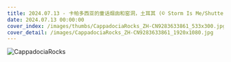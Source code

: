 ```yaml
---
title: 2024.07.13 - 卡帕多西亚的童话烟囱和窑洞，土耳其 (© Storm Is Me/Shutterstock)
date: 2024.07.13 00:00:00
cover_index: /images/thumbs/CappadociaRocks_ZH-CN9283633861_533x300.jpg
cover_detail: /images/CappadociaRocks_ZH-CN9283633861_1920x1080.jpg
---
```


![CappadociaRocks](/images/CappadociaRocks_ZH-CN9283633861_1920x1080.jpg)
